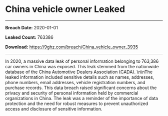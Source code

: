 # China vehicle owner Leaked

------------
**Breach Date:** 2020-01-01

**Leaked Count:** 763386

**Download:** https://9ghz.com/breach/China_vehicle_owner_3935

------------
In 2020, a massive data leak of personal information belonging to 763,386 car owners in China was exposed. This leak stemmed from the nationwide database of the China Automotive Dealers Association (CADA). \n\nThe leaked information included sensitive details such as names, addresses, phone numbers, email addresses, vehicle registration numbers, and purchase records. This data breach raised significant concerns about the privacy and security of personal information held by commercial organizations in China. The leak was a reminder of the importance of data protection and the need for robust measures to prevent unauthorized access and disclosure of sensitive information.
